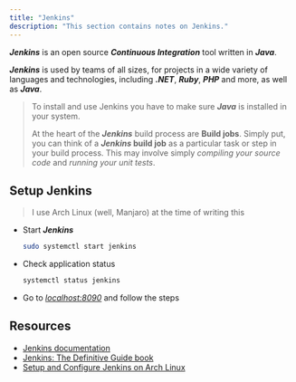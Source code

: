 ```yaml
---
title: "Jenkins"
description: "This section contains notes on Jenkins."
---
```


***Jenkins*** is an open source ***Continuous Integration*** tool written in ***Java***.

***Jenkins*** is used by teams of all sizes, for projects in a wide variety of languages and technologies, including ***.NET***, ***Ruby***, ***PHP*** and more, as well as ***Java***.

> To install and use Jenkins you have to make sure ***Java*** is installed in your system.
>
> At the heart of the ***Jenkins*** build process are **Build jobs**. Simply put, you can think of a ***Jenkins* build job** as a particular task or step in your build process. This may involve simply *compiling your source code* and *running your unit tests*.

## Setup Jenkins

> I use Arch Linux (well, Manjaro) at the time of writing this

- Start ***Jenkins***

  ```bash
  sudo systemctl start jenkins
  ```

- Check application status

  ```bash
  systemctl status jenkins
  ```

- Go to [*localhost:8090*](http://localhost:8090) and follow the steps

## Resources

- [Jenkins documentation](https://www.jenkins.io/doc/)
- [Jenkins: The Definitive Guide book](https://www.bogotobogo.com/DevOps/Jenkins/images/Intro_install/jenkins-the-definitive-guide.pdf)
- [Setup and Configure Jenkins on Arch Linux](https://computingforgeeks.com/how-to-install-and-configure-jenkins-on-arch-linux/)
